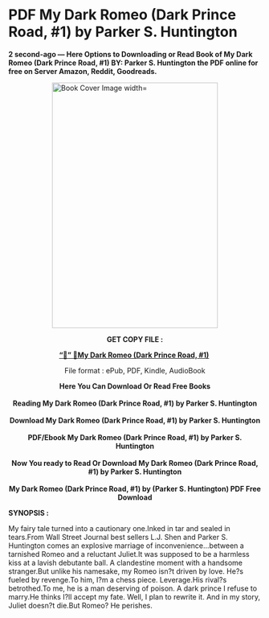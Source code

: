 # PDF My Dark Romeo (Dark Prince Road, #1) by Parker S. Huntington
<p><strong>2 second-ago &mdash; Here Options to Downloading or Read Book of My Dark Romeo (Dark Prince Road, #1) BY: Parker S. Huntington the PDF online for free on Server Amazon, Reddit, Goodreads.</strong></p><p><a href="https://educationsharingacademy.cloud/?book=B0BY3BJPY5"><img style="display: block; margin-left: auto; margin-right: auto;" src="https://i.gr-assets.com/images/S/compressed.photo.goodreads.com/books/1678613156l/123228501.jpg" alt="Book Cover Image width=" width="330" height="488" /></a></p><p style="text-align: center;"><strong>GET COPY FILE :</strong></p><p style="text-align: center;"><strong><a href="https://educationsharingacademy.cloud/?book=B0BY3BJPY5" target="_blank" rel="noopener">“📢” 🔗My Dark Romeo (Dark Prince Road, #1)</a>&nbsp;</strong></p><p style="text-align: center;">File format : ePub, PDF, Kindle, AudioBook</p><div style="text-align: center;"><strong>Here You Can Download Or Read Free Books</strong></div><div style="text-align: center;">&nbsp;</div><div style="text-align: center;"><strong>Reading My Dark Romeo (Dark Prince Road, #1) by Parker S. Huntington</strong></div><div style="text-align: center;">&nbsp;</div><div style="text-align: center;"><strong>Download My Dark Romeo (Dark Prince Road, #1) by Parker S. Huntington</strong></div><div style="text-align: center;">&nbsp;</div><div style="text-align: center;"><strong>PDF/Ebook My Dark Romeo (Dark Prince Road, #1) by Parker S. Huntington</strong></div><div style="text-align: center;">&nbsp;</div><div style="text-align: center;"><strong>Now You ready to Read Or Download My Dark Romeo (Dark Prince Road, #1) by Parker S. Huntington</strong></div><div style="text-align: center;">&nbsp;</div><div style="text-align: center;"><strong>My Dark Romeo (Dark Prince Road, #1) by (Parker S. Huntington) PDF Free Download</strong></div><p><strong>SYNOPSIS :</strong></p><p>My fairy tale turned into a cautionary one.Inked in tar and sealed in tears.From Wall Street Journal best sellers L.J. Shen and Parker S. Huntington comes an explosive marriage of inconvenience...between a tarnished Romeo and a reluctant Juliet.It was supposed to be a harmless kiss at a lavish debutante ball. A clandestine moment with a handsome stranger.But unlike his namesake, my Romeo isn?t driven by love. He?s fueled by revenge.To him, I?m a chess piece. Leverage.His rival?s betrothed.To me, he is a man deserving of poison. A dark prince I refuse to marry.He thinks I?ll accept my fate. Well, I plan to rewrite it. And in my story, Juliet doesn?t die.But Romeo? He perishes.</p>
